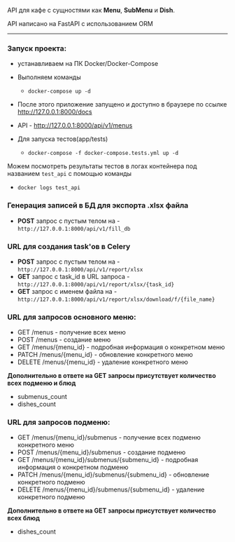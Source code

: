 API для  кафе с сущностями как **Menu**, **SubMenu** и **Dish**.

API написано на FastAPI с использованием ORM

---

### Запуск проекта:
- устанавливаем на ПК Docker/Docker-Compose


- Выполняем команды
  - `docker-compose up -d`
- После этого приложение запущено и доступно в браузере по ссылке http://127.0.0.1:8000/docs
- API - http://127.0.0.1:8000/api/v1/menus


- Для запуска тестов(app/tests)
  - `docker-compose -f docker-compose.tests.yml up -d`

Можем посмотреть результаты тестов в логах контейнера под названием `test_api` с помощью команды
- `docker logs test_api`

### Генерация записей в БД для экспорта .xlsx файла
- **POST** запрос с пустым телом на - `http://127.0.0.1:8000/api/v1/fill_db`

### URL для создания task'ов в Celery
- **POST** запрос с пустым телом на - `http://127.0.0.1:8000/api/v1/report/xlsx`
- **GET** запрос с task_id в URL запроса - `http://127.0.0.1:8000/api/v1/report/xlsx/{task_id}`
- **GET** запрос с именем файла на - `http://127.0.0.1:8000/api/v1/report/xlsx/download/f/{file_name}`

### URL для запросов основного меню:
- GET /menus - получение всех меню
- POST /menus - создание меню
- GET /menus/{menu_id} - подробная информация о конкретном меню
- PATCH /menus/{menu_id} - обновление конкретного меню
- DELETE /menus/{menu_id} - удаление конкретного меню

**Дополнительно в ответе на GET запросы присутствует количество всех подменю и блюд**
- submenus_count
- dishes_count

### URL для запросов подменю:
- GET /menus/{menu_id}/submenus - получение всех подменю конкретного меню
- POST /menus/{menu_id}/submenus - создание подменю
- GET /menus/{menu_id}/submenus/{submenu_id} - подробная информация о конкретном подменю
- PATCH /menus/{menu_id}/submenus/{submenu_id} - обновление конкретного подменю
- DELETE /menus/{menu_id}/submenus/{submenu_id} - удаление конкретного подменю

**Дополнительно в ответе на GET запросы присутствует количество всех блюд**
- dishes_count